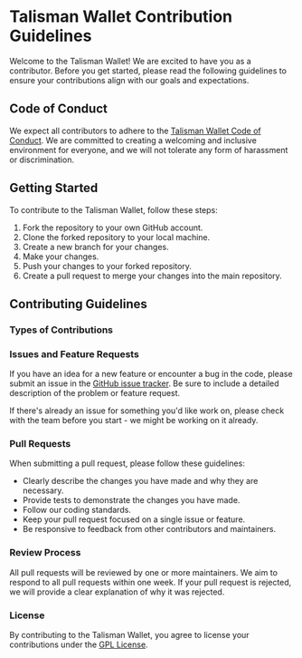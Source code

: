 # Talisman Wallet Contribution Guidelines

Welcome to the Talisman Wallet! We are excited to have you as a contributor. Before you get started, please read the following guidelines to ensure your contributions align with our goals and expectations.

## Code of Conduct

We expect all contributors to adhere to the [Talisman Wallet Code of Conduct](https://github.com/TalismanSociety/talisman/tree/dev/CODE_OF_CONDUCT.md). We are committed to creating a welcoming and inclusive environment for everyone, and we will not tolerate any form of harassment or discrimination.

## Getting Started

To contribute to the Talisman Wallet, follow these steps:

1. Fork the repository to your own GitHub account.
2. Clone the forked repository to your local machine.
3. Create a new branch for your changes.
4. Make your changes.
5. Push your changes to your forked repository.
6. Create a pull request to merge your changes into the main repository.

## Contributing Guidelines

### Types of Contributions

### Issues and Feature Requests

If you have an idea for a new feature or encounter a bug in the code, please submit an issue in the [GitHub issue tracker](https://github.com/TalismanSociety/talisman/issues). Be sure to include a detailed description of the problem or feature request.

If there's already an issue for something you'd like work on, please check with the team before you start - we might be working on it already.

### Pull Requests

When submitting a pull request, please follow these guidelines:

- Clearly describe the changes you have made and why they are necessary.
- Provide tests to demonstrate the changes you have made.
- Follow our coding standards.
- Keep your pull request focused on a single issue or feature.
- Be responsive to feedback from other contributors and maintainers.

### Review Process

All pull requests will be reviewed by one or more maintainers. We aim to respond to all pull requests within one week. If your pull request is rejected, we will provide a clear explanation of why it was rejected.

### License

By contributing to the Talisman Wallet, you agree to license your contributions under the [GPL License](https://github.com/TalismanSociety/talisman/tree/dev/apps/extension/LICENSE).
